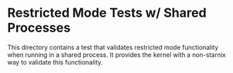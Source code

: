 # Restricted Mode Tests w/ Shared Processes

This directory contains a test that validates restricted mode functionality
when running in a shared process. It provides the kernel with a non-starnix way
to validate this functionality.